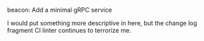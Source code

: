beacon: Add a minimal gRPC service

I would put something more descriptive in here, but the change log
fragment CI linter continues to terrorize me.
